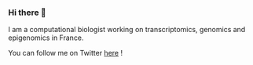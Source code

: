 
### Hi there 👋

I am a computational biologist working on transcriptomics, genomics and epigenomics in France.

You can follow me on Twitter [here](https://twitter.com/ZheFrench) !
